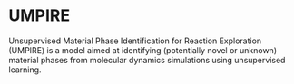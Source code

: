 # UMPIRE
Unsupervised Material Phase Identification for Reaction Exploration (UMPIRE) is a model aimed at identifying (potentially novel or unknown) material phases from molecular dynamics simulations using unsupervised learning.
